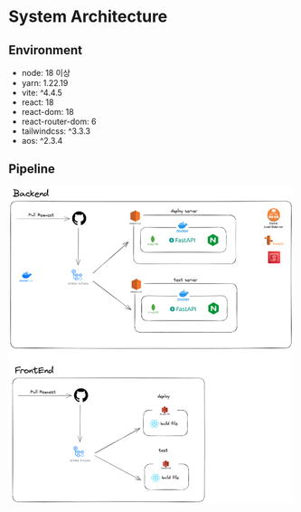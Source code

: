 # System Architecture

## Environment

- node: 18 이상
- yarn: 1.22.19
- vite: ^4.4.5
- react: 18
- react-dom: 18
- react-router-dom: 6
- tailwindcss: ^3.3.3
- aos: ^2.3.4

## Pipeline

![](./pipeline.png)
